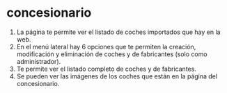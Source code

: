 # concesionario
1. La página te permite ver el listado de coches importados que hay en la web.
2. En el menú lateral hay 6 opciones que te permiten la creación, modificación y eliminación de coches y de fabricantes (solo como administrador).
3. Te permite ver el listado completo de coches y de fabricantes.
4. Se pueden ver las imágenes de los coches que están en la página del concesionario.
